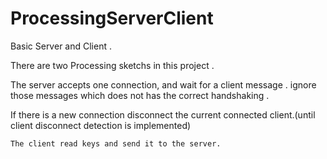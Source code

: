 ProcessingServerClient
======================

Basic Server and Client .

There are two Processing sketchs in this project .

The server accepts one connection, and wait for a client message . 
ignore those messages which does not has the correct handshaking .

If there is a new connection disconnect the current connected client.(until client disconnect detection is implemented)

    The client read keys and send it to the server.
